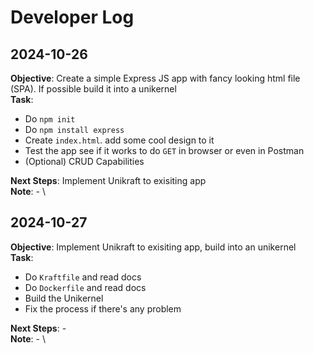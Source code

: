 # Developer Log

## 2024-10-26

**Objective**: Create a simple Express JS app with fancy looking html file (SPA). If possible build it into a unikernel \
**Task**:

- Do `npm init`
- Do `npm install express`
- Create `index.html`. add some cool design to it
- Test the app see if it works to do `GET` in browser or even in Postman
- (Optional) CRUD Capabilities

**Next Steps**: Implement Unikraft to exisiting app \
**Note**: - \

## 2024-10-27

**Objective**: Implement Unikraft to exisiting app, build into an unikernel \
**Task**:

- Do `Kraftfile` and read docs
- Do `Dockerfile` and read docs
- Build the Unikernel
- Fix the process if there's any problem

**Next Steps**: - \
**Note**: - \
